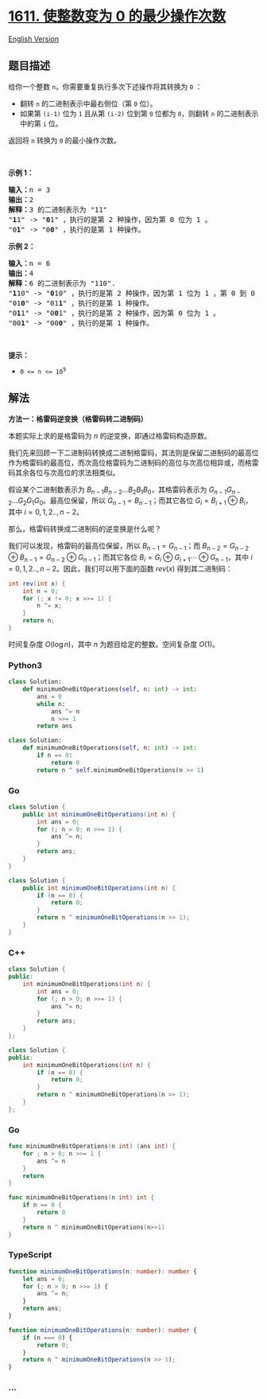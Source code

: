 # [1611. 使整数变为 0 的最少操作次数](https://leetcode.cn/problems/minimum-one-bit-operations-to-make-integers-zero)

[English Version](/solution/1600-1699/1611.Minimum%20One%20Bit%20Operations%20to%20Make%20Integers%20Zero/README_EN.md)

## 题目描述

<!-- 这里写题目描述 -->

<p>给你一个整数 <code>n</code>，你需要重复执行多次下述操作将其转换为 <code>0</code> ：</p>

<ul>
	<li>翻转 <code>n</code> 的二进制表示中最右侧位（第 <code>0</code> 位）。</li>
	<li>如果第 <code>(i-1)</code> 位为 <code>1</code> 且从第 <code>(i-2)</code> 位到第 <code>0</code> 位都为 <code>0</code>，则翻转 <code>n</code> 的二进制表示中的第 <code>i</code> 位。</li>
</ul>

<p>返回将 <code>n</code> 转换为 <code>0</code> 的最小操作次数。</p>

<p>&nbsp;</p>

<p><strong>示例 1：</strong></p>

<pre>
<strong>输入：</strong>n = 3
<strong>输出：</strong>2
<strong>解释：</strong>3 的二进制表示为 "11"
"<strong>1</strong>1" -&gt; "<strong>0</strong>1" ，执行的是第 2 种操作，因为第 0 位为 1 。
"0<strong>1</strong>" -&gt; "0<strong>0</strong>" ，执行的是第 1 种操作。
</pre>

<p><strong>示例 2：</strong></p>

<pre>
<strong>输入：</strong>n = 6
<strong>输出：</strong>4
<strong>解释：</strong>6 的二进制表示为 "110".
"<strong>1</strong>10" -&gt; "<strong>0</strong>10" ，执行的是第 2 种操作，因为第 1 位为 1 ，第 0 到 0 位为 0 。
"01<strong>0</strong>" -&gt; "01<strong>1</strong>" ，执行的是第 1 种操作。
"0<strong>1</strong>1" -&gt; "0<strong>0</strong>1" ，执行的是第 2 种操作，因为第 0 位为 1 。
"00<strong>1</strong>" -&gt; "00<strong>0</strong>" ，执行的是第 1 种操作。
</pre>

<p>&nbsp;</p>

<p><strong>提示：</strong></p>

<ul>
	<li><code>0 &lt;= n &lt;= 10<sup>9</sup></code></li>
</ul>

## 解法

<!-- 这里可写通用的实现逻辑 -->

**方法一：格雷码逆变换（格雷码转二进制码）**

本题实际上求的是格雷码为 $n$ 的逆变换，即通过格雷码构造原数。

我们先来回顾一下二进制码转换成二进制格雷码，其法则是保留二进制码的最高位作为格雷码的最高位，而次高位格雷码为二进制码的高位与次高位相异或，而格雷码其余各位与次高位的求法相类似。

假设某个二进制数表示为 $B_{n-1}B_{n-2}...B_2B_1B_0$，其格雷码表示为 $G_{n-1}G_{n-2}...G_2G_1G_0$。最高位保留，所以 $G_{n-1} = B_{n-1}$；而其它各位 $G_i = B_{i+1} \oplus B_{i}$，其中 $i=0,1,2..,n-2$。

那么，格雷码转换成二进制码的逆变换是什么呢？

我们可以发现，格雷码的最高位保留，所以 $B_{n-1} = G_{n-1}$；而 $B_{n-2} = G_{n-2} \oplus B_{n-1} = G_{n-2} \oplus G_{n-1}$；而其它各位 $B_i = G_{i} \oplus G_{i+1} \cdots \oplus G_{n-1}$，其中 $i=0,1,2..,n-2$。因此，我们可以用下面的函数 $rev(x)$ 得到其二进制码：

```java
int rev(int x) {
    int n = 0;
    for (; x != 0; x >>= 1) {
        n ^= x;
    }
    return n;
}
```

时间复杂度 $O(\log n)$，其中 $n$ 为题目给定的整数。空间复杂度 $O(1)$。

<!-- tabs:start -->

### **Python3**

<!-- 这里可写当前语言的特殊实现逻辑 -->

```python
class Solution:
    def minimumOneBitOperations(self, n: int) -> int:
        ans = 0
        while n:
            ans ^= n
            n >>= 1
        return ans
```

```python
class Solution:
    def minimumOneBitOperations(self, n: int) -> int:
        if n == 0:
            return 0
        return n ^ self.minimumOneBitOperations(n >> 1)
```

### **Go**

<!-- 这里可写当前语言的特殊实现逻辑 -->

```java
class Solution {
    public int minimumOneBitOperations(int n) {
        int ans = 0;
        for (; n > 0; n >>= 1) {
            ans ^= n;
        }
        return ans;
    }
}
```

```java
class Solution {
    public int minimumOneBitOperations(int n) {
        if (n == 0) {
            return 0;
        }
        return n ^ minimumOneBitOperations(n >> 1);
    }
}
```

### **C++**

```cpp
class Solution {
public:
    int minimumOneBitOperations(int n) {
        int ans = 0;
        for (; n > 0; n >>= 1) {
            ans ^= n;
        }
        return ans;
    }
};
```

```cpp
class Solution {
public:
    int minimumOneBitOperations(int n) {
        if (n == 0) {
            return 0;
        }
        return n ^ minimumOneBitOperations(n >> 1);
    }
};
```

### **Go**

```go
func minimumOneBitOperations(n int) (ans int) {
	for ; n > 0; n >>= 1 {
		ans ^= n
	}
	return
}
```

```go
func minimumOneBitOperations(n int) int {
	if n == 0 {
		return 0
	}
	return n ^ minimumOneBitOperations(n>>1)
}
```

### **TypeScript**

```ts
function minimumOneBitOperations(n: number): number {
    let ans = 0;
    for (; n > 0; n >>= 1) {
        ans ^= n;
    }
    return ans;
}
```

```ts
function minimumOneBitOperations(n: number): number {
    if (n === 0) {
        return 0;
    }
    return n ^ minimumOneBitOperations(n >> 1);
}
```

### **...**

```

```

<!-- tabs:end -->
